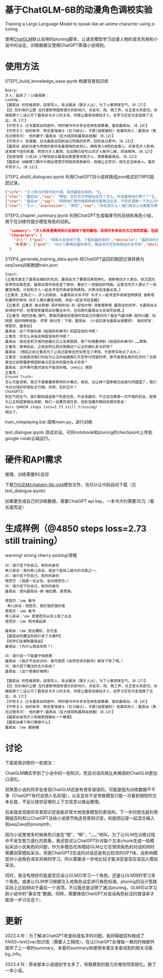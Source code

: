 # 基于ChatGLM-6B的动漫角色调校实验

Training a Large Language Model to speak like an anime character using p-tuning

使用[ChatGLM](https://github.com/THUDM/ChatGLM-6B/)默认自带的ptuning脚本，让语言模型学习动漫人物的语言风格和小说中的设定。训练数据又使用ChatGPT蒸馏小说得到。

# 使用方法

STEP1_build_knowledge_base.ipynb 构建背景知识库

```
Query: 
才人：起床了！\n路易斯：
LookUp:
【露易丝 的性格易怒，容易骂人，有点糊涂（跟才人比），为了小事常常生气。（0.17）】
【拉·瓦利埃尔公爵 在托里斯特因有很大的影响力，涉足军、政、商三界，与王室关系密切，动画版第十二话认可了露易丝与才人的关系，同意让露易丝嫁给才人，在罗马尼亚大圣堂做了见证。（0.17）】
【平贺才人 已与露易丝同居中。同时被书中许多女性角色爱慕著。喜欢露易丝。（0.14）】
【平贺才人 他的称号：修瓦里埃骑士（见习骑士），子爵(结尾被封) 他喜欢的人：露易丝（表白过很多次） 他的妻子:露易丝（在大结局和露易丝结婚）（0.12）】
【平贺才人 亚成婚，后与露易丝回到自己所属的世界，回到自己家中。（0.12）】
【露易丝 起初对身为贵族的身份有着很强的自觉心，拥有常人N倍的自尊心，后来受才人影响，逐渐放下这份执着，转而为才人着想。在后期已经可以对才人敞开心扉，坦诚相待。（0.12）】
【安丽埃塔 小说16-17卷有欲从露易丝那里里夺取才人，羡慕著露易丝。（0.12）】
【露易丝 动画第三期中为救出塔芭莎而放弃贵族身份，但被公主赏识，成为王位继承人。喜欢平贺才人。（0.11）】
```

STEP2_distill_dialogues.ipynb 利用ChatGPT将小说转换成json格式的TRPG跑团记录。
```json
{"info": "才人和马利寇尔奴大喊，请求露易丝救命。"},
{"char": "露易丝","say": "啊啦，瓦利艾尔学姐也在吗？怎么，你准备帮他们两个？"},
{"char": "露易丝","say": "刚刚他们竟然用那种眼光看蒂法尼亚，不好好调教一下怎么行啊。"},
{"char": "才人","expression": "愤怒","say": "你在说什么！我们再怎么也都是为蒂法尼亚着想啊！"},
```

STEP3_chapter_summary.ipynb 利用ChatGPT生成每章节的总结和角色小结，用于在训练时提示模型角色的动机。

```json
  "summary": "才人和朱里奥来到大圣堂地下室的墓地，发现许多来自东方之地的武器，包括现代枪支和古代武器，这些武器都被用“固定化”咒文保存起来。朱里奥告诉才人，虎式坦克是来自才人的世界，因此才人有权利拥有它。朱里奥赠送给才人一把名为刚达尔夫的手枪，是始祖普利米尔的魔法出现的东西，圣地有一个洞穴，可能能找到让才人回去的方法。阿尼亚斯向教皇坦白自己曾经用火烧死教皇的母亲，请求受到惩罚，但教皇并不想惩罚他，反而赐予他神和始祖的祝福。",
  "characters": {
    "才人": {"goal": "探索大圣堂地下室，了解武器的来历","obstacle": "露易丝的反对","plan": "听取朱里奥的解释，拒绝回到原来的世界","role": "主角，发现虎式坦克和刚达尔夫手枪的重要性"},
    "朱里奥": {"goal": "向才人解释武器的来历，赠送虎式坦克和刚达尔夫手枪","obstacle": "才人的拒绝","plan": "详细解释武器的来历，赠送虎式坦克和刚达尔夫手枪","role": "才人的导师，向才人传授知识和赠送武器"},
  }
```

STEP4_generate_training_data.ipynb 将ChatGPT返回的跑团记录转换为seq2seq训练数据train.json


```
Input:
{丘鲁克拿走了露易丝编织的毛衣，露易丝为了要拿回来而挣扎。谢斯塔向才人表白，但又因为自卑而自我否定。露易丝意外地走进了房间，看到了一些尴尬的场面。丘鲁克向才人展示了一张藏宝地图，计划和才人一起去寻宝并卖掉宝物换钱。大家决定准备出发。}
{丘鲁克 主角之一，才人的朋友，与露易丝关系不好 与才人一起寻宝并卖掉宝物换钱 谢斯塔和基修的争执 向才人展示藏宝地图，决定一起去寻找宝藏}
【丘鲁克 丘鲁克·奥古斯都·菲列特利加·封·安哈尔特·泽鲁普斯特 露易丝的同学，与露易丝关系特别不好，经常取笑露易丝的魔法水平。在后期与露易丝关系有所改善。】
【丘鲁克 她的性格:强气，表面风骚但还是很珍视自己外骚内闷？越生气越冷静 她的兴趣：玩拼图 她的特殊技能: 药草 她讨厌：下雨、露易丝 （小说后来与露易丝很要好） 她的好友：塔芭莎、露易丝】
露易丝：这个可是叫做《始祖的祈祷书》的国宝级的书呢！
丘鲁克：你怎么会有这种国宝级的书呢？
露易丝：我在安莉艾塔的结婚仪式上发表致辞，那个时候要用到《始祖的祈祷书》……等等。
丘鲁克：原来如此，之前去阿比昂也是跟这个公主的婚礼有关的吧？
露易丝：（想起之前丘鲁克为了让自己能够去而甘愿当了诱饵，于是老实地点了点头。）
丘鲁克：也就是说我们时在为公主的结婚典礼平安举行而冒险啰。那不是很名誉的任务吗？也就是说之前特雷斯特因和格马尼亚的同盟也有关系吧？
露易丝：这件事可是对谁也不能说的哦。\emoji 微怒
丘鲁克：
Ground Truth:
怎么可能说嘛，我又不是像基修那样的大嘴巴，我说，记让两个国家都已经成为同盟国了，我们今后也得好好相处才行啊。对吧，瓦利艾尔？
ChatGPT3:
别生气别生气，我们都知道这是个机密任务，不会泄露的。不过这也算是一次不错的机会，能够为公主和国家做出贡献。我们一定要完成任务，找到宝藏并换回足够的奖金！
Ours（@4850 steps loss=2.73 still training）:
明白了。
```

train_roleplaying.bat 调用main.py，进行训练

test_dialogue.ipynb 测试对话。可将notebook和ptuning的checkpoint上传到google colab云端运行。




# 硬件和API需求

推理、训练需要8G显存

下载[THUDM/chatglm-6b-int4](https://huggingface.co/THUDM/chatglm-6b-int4)模型文件，也可以让代码自动下载（见test_dialogue.ipynb）

如果要生成自己的训练数据，需要ChatGPT api key，一本书大约需要30刀（看长度而定）



# 生成样例（@4850 steps loss=2.73 still training）

warning! strong cherry-picking!滑稽

```
问：请介绍下你自己，和你的身份
希儿菲朵：我叫希儿菲朵，是这个星球上最大的鸟类之一。
问：请介绍下你自己，和你的身份
塔芭莎：(我是一名女性，名叫塔芭莎。)
问：请介绍下你自己，和你的身份
露易丝：我叫露易丝·德·格拉蒙，是贵族。

塔芭莎：\me 看书
 希儿菲朵：塔芭莎，我好饿好饿好饿
塔芭莎：\me 看书
希儿菲朵：\me 把塔芭莎从背上丢了出去
塔芭莎：\me 把书拿起来

露易丝：\me 拔出魔杖，念咒语
【露易丝的魔法失败引发了大爆炸】
【同学们在嘲笑露易丝】
露易丝：(为什么我会失败？)

问：请介绍一下能量守恒原理
露易丝：(我才不会告诉你，我可是把《自然哲学的数学》都背下来了啊。)
问：请介绍下魔法的五大系统？
露易丝：(这个答案好难啊)

【露易丝 的性格易怒，容易骂人，有点糊涂（跟才人比），为了小事常常生气。（0.17）】
【拉·瓦利埃尔公爵 在托里斯特因有很大的影响力，涉足军、政、商三界，与王室关系密切，动画版第十二话认可了露易丝与才人的关系，同意让露易丝嫁给才人，在罗马尼亚大圣堂做了见证。（0.17）】
【平贺才人 已与露易丝同居中。同时被书中许多女性角色爱慕著。喜欢露易丝。（0.14）】
【平贺才人 他的称号：修瓦里埃骑士（见习骑士），子爵(结尾被封) 他喜欢的人：露易丝（表白过很多次） 他的妻子:露易丝（在大结局和露易丝结婚）（0.12）】
【露易丝发现才人和谢斯塔躲在一个桶里】
【露易丝接下来打算做什么】
露易丝：\me 踢倒桶
```

# 讨论

下面是我训练的一些想法：

ChatGLM确实学到了小说中的一些知识。而且对话风格比未微调的ChatGLM更加口语化。

但熟悉小说的同学会发现ChatGLM还是有很多错误的。可能是因为训练数据不干净（ChatGPT有时会把人名标错），以及显存不足导致模型只能一次看到很短的文本长度，不足以提供足够的上下文信息以做出推理。

后来我发现提供背景知识还是能非常大地改善模型的表现的。下一步的想法是利用萌娘百科和让ChatGPT总结小说情节构造背景知识库，和跑团记录一起混合输入到seq2seq的prompt中。

因为小说里很多时候角色只是在“哦”，“啊”，“。。。”地叫，为了让GLM在训练过程中不发生智力退化的现象，我还尝试让ChatGPT针对每个文本chunk生成一些模拟采访小说角色的问题，作为多模态任务喂给GLM让它在预测角色的对话的同时需要回答模拟采访。但是ChatGPT3生成的对话还是有比较浓的GPT味，会影响模型对小说角色语言风格的学习。所以需要进一步地比较才能决定是否应该加入模拟采访。

同时，我没有想好的是是否应该让GLM只学习一个角色。还是让GLM同时学习多个角色。或者让GLM学习根据注入地角色设定进行角色扮演。ptuning的设计思路实际上比较倾向于最后一个选项。不过我还是证明了通过ptuning，GLM可以学习到小说中的“事实性”数据。同样，需要降低ChatGPT对说话角色标注的错误率才能进一步讨论这个。

# 更新

2023.4.19：为了解决ChatGPT老是标错名字的问题，我将萌娘百科做成了FAISS+text2vec知识库（需要人工精校），在让ChatGPT处理每一章的时候额外提供了上一章的summary，本章的summary和使用本章文本查询到的相关词条bg_info。

2023.4.19：原来那本小说错别字太多了，导致模型的智力灾难性阿库娅化。换了一本小说。

